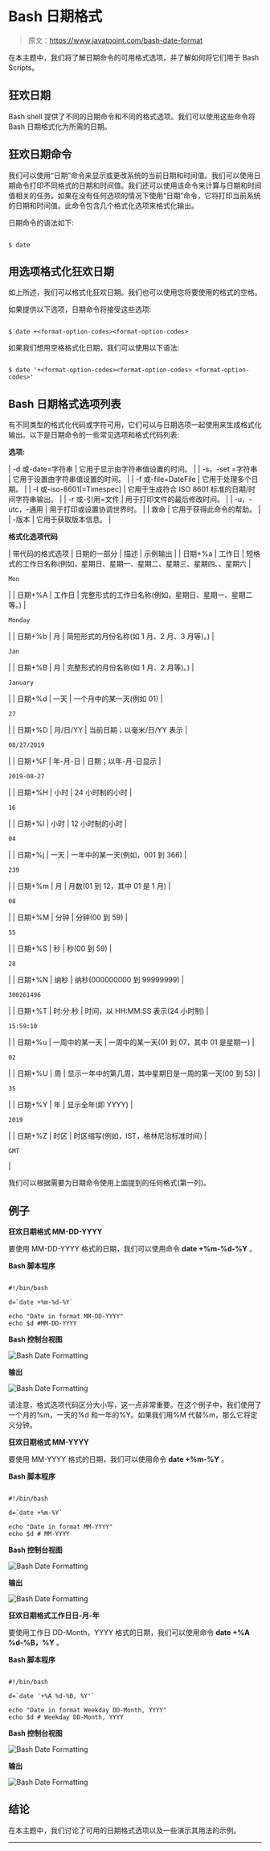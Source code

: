 # Bash 日期格式

> 原文：<https://www.javatpoint.com/bash-date-format>

在本主题中，我们将了解日期命令的可用格式选项，并了解如何将它们用于 Bash Scripts。

## 狂欢日期

Bash shell 提供了不同的日期命令和不同的格式选项。我们可以使用这些命令将 Bash 日期格式化为所需的日期。

## 狂欢日期命令

我们可以使用“日期”命令来显示或更改系统的当前日期和时间值。我们可以使用日期命令打印不同格式的日期和时间值。我们还可以使用该命令来计算与日期和时间值相关的任务。如果在没有任何选项的情况下使用“日期”命令，它将打印当前系统的日期和时间值。此命令包含几个格式化选项来格式化输出。

日期命令的语法如下:

```

$ date

```

## 用选项格式化狂欢日期

如上所述，我们可以格式化狂欢日期。我们也可以使用您将要使用的格式的空格。

如果提供以下选项，日期命令将接受这些选项:

```

$ date +<format-option-codes><format-option-codes>

```

如果我们想用空格格式化日期，我们可以使用以下语法:

```

$ date '+<format-option-codes><format-option-codes> <format-option-codes>'

```

## Bash 日期格式选项列表

有不同类型的格式化代码或字符可用，它们可以与日期选项一起使用来生成格式化输出。以下是日期命令的一些常见选项和格式代码列表:

**选项:**

| -d 或-date=字符串 | 它用于显示由字符串值设置的时间。 |
| -s，-set =字符串 | 它用于设置由字符串值设置的时间。 |
| -f 或-file=DateFile | 它用于处理多个日期。 |
| -I 或-iso-8601[=Timespec] | 它用于生成符合 ISO 8601 标准的日期/时间字符串输出。 |
| -r 或-引用=文件 | 用于打印文件的最后修改时间。 |
| -u，-utc，-通用 | 用于打印或设置协调世界时。 |
| 救命 | 它用于获得此命令的帮助。 |
| -版本 | 它用于获取版本信息。 |

**格式化选项代码**

| 带代码的格式选项 | 日期的一部分 | 描述 | 示例输出 |
| 日期+%a | 工作日 | 短格式的工作日名称(例如，星期日、星期一、星期二、星期三、星期四、、星期六 | 

```
Mon
```

 |
| 日期+%A | 工作日 | 完整形式的工作日名称(例如，星期日、星期一、星期二等。) | 

```
Monday
```

 |
| 日期+%b | 月 | 简短形式的月份名称(如 1 月、2 月、3 月等)。) | 

```
Jan
```

 |
| 日期+%B | 月 | 完整形式的月份名称(如 1 月、2 月等)。) | 

```
January
```

 |
| 日期+%d | 一天 | 一个月中的某一天(例如 01) | 

```
27
```

 |
| 日期+%D | 月/日/YY | 当前日期；以毫米/日/YY 表示 | 

```
08/27/2019
```

 |
| 日期+%F | 年-月-日 | 日期；以年-月-日显示 | 

```
2019-08-27
```

 |
| 日期+%H | 小时 | 24 小时制的小时 | 

```
16
```

 |
| 日期+%I | 小时 | 12 小时制的小时 | 

```
04
```

 |
| 日期+%j | 一天 | 一年中的某一天(例如，001 到 366) | 

```
239
```

 |
| 日期+%m | 月 | 月数(01 到 12，其中 01 是 1 月) | 

```
08
```

 |
| 日期+%M | 分钟 | 分钟(00 到 59) | 

```
55
```

 |
| 日期+%S | 秒 | 秒(00 到 59) | 

```
28
```

 |
| 日期+%N | 纳秒 | 纳秒(000000000 到 99999999) | 

```
300261496
```

 |
| 日期+%T | 时:分:秒 | 时间，以 HH:MM:SS 表示(24 小时制) | 

```
15:59:10
```

 |
| 日期+%u | 一周中的某一天 | 一周中的某一天(01 到 07，其中 01 是星期一) | 

```
02
```

 |
| 日期+%U | 周 | 显示一年中的第几周，其中星期日是一周的第一天(00 到 53) | 

```
35
```

 |
| 日期+%Y | 年 | 显示全年(即 YYYY) | 

```
2019
```

 |
| 日期+%Z | 时区 | 时区缩写(例如，IST，格林尼治标准时间) | 

```
GMT
```

 |

我们可以根据需要为日期命令使用上面提到的任何格式(第一列)。

## 例子

**狂欢日期格式 MM-DD-YYYY**

要使用 MM-DD-YYYY 格式的日期，我们可以使用命令 **date +%m-%d-%Y** 。

**Bash 脚本程序**

```

#!/bin/bash

d=`date +%m-%d-%Y`

echo "Date in format MM-DD-YYYY"
echo $d #MM-DD-YYYY

```

**Bash 控制台视图**

![Bash Date Formatting](img/30546a03acbb3477a9e8855cc8f6d542.png)

**输出**

![Bash Date Formatting](img/0296f9044adb7bef61d3f75969c8f579.png)

请注意，格式选项代码区分大小写，这一点非常重要。在这个例子中，我们使用了一个月的%m，一天的%d 和一年的%Y。如果我们用%M 代替%m，那么它将定义分钟。

**狂欢日期格式 MM-YYYY**

要使用 MM-YYYY 格式的日期，我们可以使用命令 **date +%m-%Y** 。

**Bash 脚本程序**

```

#!/bin/bash

d=`date +%m-%Y`

echo "Date in format MM-YYYY"
echo $d # MM-YYYY

```

**Bash 控制台视图**

![Bash Date Formatting](img/b3c2b69d3d932a388d4d5409b8f83cf8.png)

**输出**

![Bash Date Formatting](img/a8709950952aedd9982a8ef8b2e3df16.png)

**狂欢日期格式工作日日-月-年**

要使用工作日 DD-Month，YYYY 格式的日期，我们可以使用命令 **date +%A %d-%B，%Y** 。

**Bash 脚本程序**

```

#!/bin/bash

d=`date '+%A %d-%B, %Y'`

echo "Date in format Weekday DD-Month, YYYY"
echo $d # Weekday DD-Month, YYYY

```

**Bash 控制台视图**

![Bash Date Formatting](img/2d18d8244a2acb761a099ef1412981c5.png)

**输出**

![Bash Date Formatting](img/dfbd109e275b0382104586016df5d056.png)

## 结论

在本主题中，我们讨论了可用的日期格式选项以及一些演示其用法的示例。

* * *